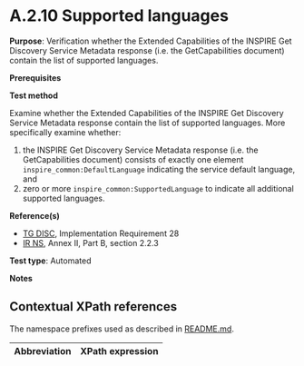 # A.2.10 Supported languages

**Purpose**: Verification whether the Extended Capabilities of the INSPIRE Get Discovery Service Metadata response (i.e. the GetCapabilities document) contain the list of supported languages.

**Prerequisites**

**Test method**

Examine whether the Extended Capabilities of the INSPIRE Get Discovery Service Metadata response contain the list of supported languages. More specifically examine whether:
1. the INSPIRE Get Discovery Service Metadata response (i.e. the GetCapabilities document) consists of exactly one element ```inspire_common:DefaultLanguage``` indicating the service default language, and
2. zero or more ```inspire_common:SupportedLanguage``` to indicate all additional supported languages.

**Reference(s)**

* [TG DISC](README.md#ref_TG_DISC), Implementation Requirement 28
* [IR NS](README.md#ref_IR_NS), Annex II, Part B, section 2.2.3

**Test type**: Automated

**Notes**


## Contextual XPath references

The namespace prefixes used as described in [README.md](README.md#namespaces).

Abbreviation                                               |  XPath expression
---------------------------------------------------------- | -------------------------------------------------------------------------
